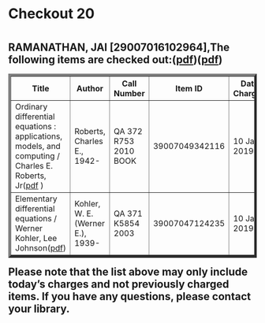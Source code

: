<h1>Checkout 20<h1>
<h2>RAMANATHAN, JAI [29007016102964],The following items are checked out:(<a href="https://drive.google.com/file/d/1M1PCgYBUG_3GVW4Y29l_XwfwSkaLX3Jo/view?usp=sharing">pdf</a>)(<a href="https://drive.google.com/file/d/1BSyDQJwG-iljOHxO0QoOsm4RRvpVfUqO/view?usp=sharing">pdf</a>)
<table border="5">
<tbody>
<tr>
<th>Title</th>
<th>Author</th>
<th>Call Number</th>
<th>Item ID</th>
<th>Date Charged</th>
<th>Date Due</th>
</tr>
<tr>
<td>Ordinary differential equations : applications, models, and computing / Charles E. Roberts, Jr(<a href="https://drive.google.com/file/d/15-wRfJEHcKRJbmiK6X0oDg7cmow5KRei/view?usp=sharing">pdf</a> )</td>
<td>Roberts, Charles E., 1942-</td>
<td>QA 372 R753 2010 BOOK</td>
<td>39007049342116</td>
<td>10 Jan 2019</td>
<td>24 Jan 2019</td>
</tr>
<tr>
<td>Elementary differential equations / Werner Kohler, Lee Johnson(<a href="https://drive.google.com/file/d/1IHhbXiIGRkpR6wXGmAQ8kJ6tsBL2zFzs/view?usp=sharing">pdf</a>)</td>
<td>Kohler, W. E. (Werner E.), 1939-</td>
<td>QA 371 K5854 2003</td>
<td>39007047124235</td>
<td>10 Jan 2019</td>
<td>24 Jan 2019</td>
</tr>
</tbody>
</table>
Please note that the list above may only include today’s charges and not previously charged items. If you have any questions, please contact your library.

 <h2>
